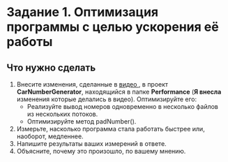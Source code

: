 

# Задание 1. Оптимизация программы с целью ускорения её работы
## Что нужно сделать
1. Внесите изменения, сделанные в  [видео ](https://youtu.be/XEgCxX_vqcE), в проект **CarNumberGenerator**, находящийся в папке **Performance** (**Я внесла** изменения которые делались в видео). Оптимизируйте его:
   + Реализуйте вывод номеров одновременно в несколько файлов из нескольких потоков.
   + Оптимизируйте метод padNumber().
2. Измерьте, насколько программа стала работать быстрее или, наоборот, медленнее.
3. Напишите результаты ваших измерений в ответе.
4. Объясните, почему это произошло, по вашему мнению.
